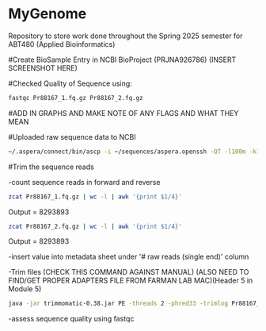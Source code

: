 # MyGenome
Repository to store work done throughout the Spring 2025 semester for ABT480 (Applied Bioinformatics)




#Create BioSample Entry in NCBI BioProject (PRJNA926786)
(INSERT SCREENSHOT HERE)

#Checked Quality of Sequence using:
``` bash 
fastqc Pr88167_1.fq.gz Pr88167_2.fq.gz
```
#ADD IN GRAPHS AND MAKE NOTE OF ANY FLAGS AND WHAT THEY MEAN

#Uploaded raw sequence data to NCBI
``` bash
~/.aspera/connect/bin/ascp -i ~/sequences/aspera.openssh -QT -l100m -k1 -d ~/MyGenome/ subasp@upload.ncbi.nlm.nih.gov:uploads/dannyh2004_uky.edu_NJVKm74d
```

#Trim the sequence reads

-count sequence reads in forward and reverse

``` bash
zcat Pr88167_1.fq.gz | wc -l | awk '{print $1/4}'
```
Output = 8293893

``` bash
zcat Pr88167_2.fq.gz | wc -l | awk '{print $1/4}'
```
Output = 8293893

-insert value into metadata sheet under '# raw reads (single end)' column

-Trim files (CHECK THIS COMMAND AGAINST MANUAL) (ALSO NEED TO FIND/GET PROPER ADAPTERS FILE FROM FARMAN LAB MAC)(Header 5 in Module 5)
``` bash
java -jar trimmomatic-0.38.jar PE -threads 2 -phred33 -trimlog Pr88167_errorlog.txt Pr88167_1.fq.gz Pr88167_2.fq.gz Pr88167_1_paired.fastq Pr88167_1_unpaired.fastq Pr88167_2_paired.fastq Pr88167_2_unpaired.fastq CROP:280 SLIDINGWINDOW:20:20 MINLEN:150
```

-assess sequence quality using fastqc
